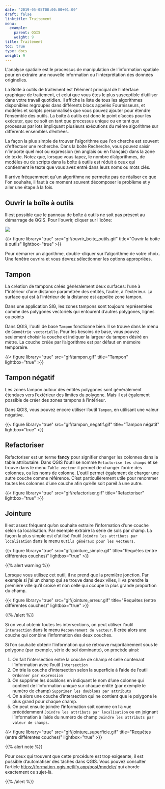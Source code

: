 ```yaml
---
date: "2019-05-05T00:00:00+01:00"
draft: false
linktitle: Traitement
menu:
  example:
    parent: QGIS
    weight: 9
title: Traitement
toc: true
type: docs
weight: 9
---
```


L'analyse spatiale est le processus de manipulation de l’information spatiale pour en extraire une nouvelle information ou l’interprétation des données originelles.


La Boîte à outils de traitement est l’élément principal de l’interface graphique de traitement, et celui que vous êtes le plus susceptible d’utiliser dans votre travail quotidien. Il affiche la liste de tous les algorithmes disponibles regroupés dans différents blocs appelés Fournisseurs, et modèles et scripts personnalisés que vous pouvez ajouter pour étendre l’ensemble des outils. La boîte à outils est donc le point d’accès pour les exécuter, que ce soit en tant que processus unique ou en tant que processus par lots impliquant plusieurs exécutions du même algorithme sur différents ensembles d’entrées.


La façon la plus simple de trouver l'algorithme que l'on cherche est souvent d'effectuer une recherche. Dans la boîte Recherche, vous pouvez saisir n’importe quel mot ou expression (en anglais ou en français) dans la zone de texte. Notez que, lorsque vous tapez, le nombre d’algorithmes, de modèles ou de scripts dans la boîte à outils est réduit à ceux qui contiennent le texte que vous avez entré dans leurs noms ou mots clés.

Il arrive fréquemment qu'un algorithme ne permette pas de réaliser ce que l'on souhaite, il faut à ce moment souvent décomposer le problème et y aller une étape à la fois.

## Ouvrir la boîte à outils

Il est possible que le panneau de boîte à outils ne soit pas présent au démarrage de QGIS. Pour l'ouvrir, cliquer sur l'icône:

![](/img/img/bouton/processingAlgorithm.png.png)

{{< figure library="true" src="gif/ouvrir_boite_outils.gif" title="Ouvrir la boîte à outils" lightbox="true" >}}


Pour démarrer un algorithme, double-cliquer sur l'algorithme de votre choix. Une fenêtre ouvrira et vous devrez sélectionner les options appropriées.



## Tampon

La création de tampons créés généralement deux surfaces: l’une à l”intérieur d’une distance paramétrée des entités, l’autre, à l”extérieur. La surface qui est à l’intérieur de la distance est appelée zone tampon.

Dans une application SIG, les zones tampons sont toujours représentées comme des polygones vectoriels qui entourent d’autres polygones, lignes ou points

Dans QGIS, l'outil de base `Tampon` fonctionne bien. Il se trouve dans le menu de `Géométrie vectorielle`. Pour les besoins de base, vous pouvez seulement choisir la couche et indiquer la largeur du tampon désiré en mètre. La couche créée par l’algorithme est par défaut en mémoire temporaire.


{{< figure library="true" src="gif/tampon.gif" title="Tampon" lightbox="true" >}}

## Tampon négatif

Les zones tampon autour des entités polygones sont généralement étendues vers l’extérieur des limites du polygone. Mais il est également possible de créer des zones tampons à l’intérieur.

Dans QGIS, vous pouvez encore utiliser l’outil `Tampon`, en utilisant une valeur négative.

{{< figure library="true" src="gif/tampon_negatif.gif" title="Tampon négatif" lightbox="true" >}}

## Refactoriser

Refactoriser est un terme **fancy** pour signifier changer les colonnes dans la table attributaire. Dans QGIS l’outil se nomme `Refactorise les champs` et se trouve dans le menu `Table vecteur` il permet de changer l’ordre des colonnes, ou les noms de colonne. L’outil permet également de charger une autre couche comme référence. C’est particulièrement utile pour renommer toutes les colonnes d’une couche afin qu’elle soit pareil à une autre.


{{< figure library="true" src="gif/refactoriser.gif" title="Refactoriser" lightbox="true" >}}





## Jointure

Il est assez fréquent qu’on souhaite extraire l’information d’une couche selon sa localisation. Par exemple extraire la série de sols par champ. La façon la plus simple est d’utilisé l’outil `Joindre les attributs par localisation` dans le menu `Outils généraux pour les vecteurs`. 


{{< figure library="true" src="gif/jointure_simple.gif" title="Requêtes (entre différentes couches)" lightbox="true" >}}

{{% alert warning %}}

Lorsque vous utilisez cet outil, il ne prend que la première jonction. Par exemple si j’ai un champ qui se trouve dans deux villes, il va prendre la première ville qu’il croise et non celle qui occupe la plus grande proportion du champ.

{{< figure library="true" src="gif/jointure_erreur.gif" title="Requêtes (entre différentes couches)" lightbox="true" >}}


{{% /alert %}}


Si on veut obtenir toutes les intersections, on peut utiliser l’outil `Intersection` dans le menu `Recouvrement de vecteur`. Il crée alors une couche qui combine l’information des deux couches.

Si l’on souhaite obtenir l’information qui se retrouve majoritairement sous le polygone (par exemple, série de sol dominante), on procède ainsi:

1. On fait l’intersection entre la couche de champ et celle contenant l’information avec l’outil `Intersection`
1. On trie la couche d’intersection selon la superficie à l’aide de l’outil `Ordonner par expression`
1. On supprime les doublons en indiquant le nom d’une colonne qui contient de l’information unique sur chaque entité (par exemple le numéro de champ) `Supprimer les doublons par attributs`
1. On a alors une couche d’intersection qui ne contient que le polygone le plus grand pour chaque champ.
1. On peut ensuite joindre l’information soit comme on l’a vue précédemment `Joindre les attributs par localisation` ou en joignant l’information à l’aide du numéro de champ `Joindre les attributs par valeur de champs`.

{{< figure library="true" src="gif/jointure_superficie.gif" title="Requêtes (entre différentes couches)" lightbox="true" >}}


{{% alert note %}}

Pour ceux qui trouvent que cette procédure est trop exigeante, il est possible d’automatiser des tâches dans QGIS. Vous pouvez consulter l’article https://formation-qgis.netlify.app/post/modele/ qui aborde exactement ce sujet-là.

{{% /alert %}}





